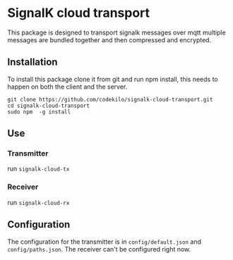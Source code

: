 # SignalK cloud transport

This package is designed to transport signalk messages over mqtt multiple messages are bundled together and then compressed and encrypted.

## Installation

To install this package clone it from git and run npm install, this needs to happen on both the client and the server.

```
git clone https://github.com/codekilo/signalk-cloud-transport.git
cd signalk-cloud-transport
sudo npm  -g install
```

## Use 

### Transmitter
run `signalk-cloud-tx` 

### Receiver
run `signalk-cloud-rx` 

## Configuration

The configuration for the transmitter is in `config/default.json` and `config/paths.json`. The receiver can't be configured right now.
